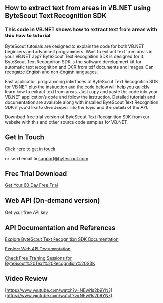 ## How to extract text from areas in VB.NET using ByteScout Text Recognition SDK

### This code in VB.NET shows how to extract text from areas with this how to tutorial

ByteScout tutorials are designed to explain the code for both VB.NET beginners and advanced programmers. Want to extract text from areas in your VB.NET app? ByteScout Text Recognition SDK is designed for it. ByteScout Text Recognition SDK is the software development kit for automatic text recognition and OCR from pdf documents and images. Can recognize English and non-English languages.

Fast application programming interfaces of ByteScout Text Recognition SDK for VB.NET plus the instruction and the code below will help you quickly learn how to extract text from areas. Just copy and paste the code into your VB.NET application’s code and follow the instruction. Detailed tutorials and documentation are available along with installed ByteScout Text Recognition SDK if you'd like to dive deeper into the topic and the details of the API.

Download free trial version of ByteScout Text Recognition SDK from our website with this and other source code samples for VB.NET.

## Get In Touch

[Click here to get in touch](https://bytescout.zendesk.com/hc/en-us/requests/new?subject=ByteScout%20Text%20Recognition%20SDK%20Question)

or send email to [support@bytescout.com](mailto:support@bytescout.com?subject=ByteScout%20Text%20Recognition%20SDK%20Question) 

## Free Trial Download

[Get Your 60 Day Free Trial](https://bytescout.com/download/web-installer?utm_source=github-readme)

## Web API (On-demand version)

[Get your free API key](https://pdf.co/documentation/api?utm_source=github-readme)

## API Documentation and References

[Explore ByteScout Text Recognition SDK Documentation](https://bytescout.com/documentation/index.html?utm_source=github-readme)

[Explore Web API Documentation](https://pdf.co/documentation/api?utm_source=github-readme)

[Check Free Training Sessions for ByteScout%20Text%20Recognition%20SDK](https://academy.bytescout.com/)

## Video Review

[https://www.youtube.com/watch?v=NEwNs2b9YN8](https://www.youtube.com/watch?v=NEwNs2b9YN8)